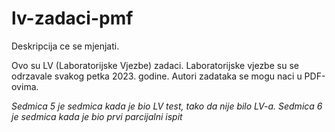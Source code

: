 # lv-zadaci-pmf
Deskripcija ce se mjenjati.

Ovo su LV (Laboratorijske Vjezbe) zadaci. Laboratorijske vjezbe su se odrzavale svakog petka 2023. godine. Autori zadataka se mogu naci u PDF-ovima.

*Sedmica 5 je sedmica kada je bio LV test, tako da nije bilo LV-a.*
*Sedmica 6 je sedmica kada je bio prvi parcijalni ispit*
